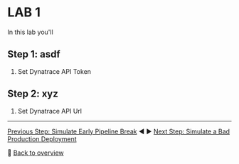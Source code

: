 # LAB 1

In this lab you'll 

## Step 1: asdf
1. Set Dynatrace API Token

## Step 2: xyz
1. Set Dynatrace API Url

---
[Previous Step: Simulate Early Pipeline Break](../02_Simulate_Early_Pipeline_Break) :arrow_backward: :arrow_forward: [Next Step: Simulate a Bad Production Deployment](../04_Simulate_a_Bad_Production_Deployment)

:arrow_up_small: [Back to overview](../)